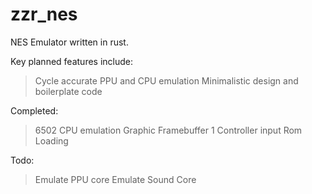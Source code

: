 # zzr_nes

NES Emulator written in rust. 

Key planned features include:
> Cycle accurate PPU and CPU emulation
> Minimalistic design and boilerplate code

Completed:
> 6502 CPU emulation
> Graphic Framebuffer
> 1 Controller input
> Rom Loading

Todo:
> Emulate PPU core
> Emulate Sound Core
